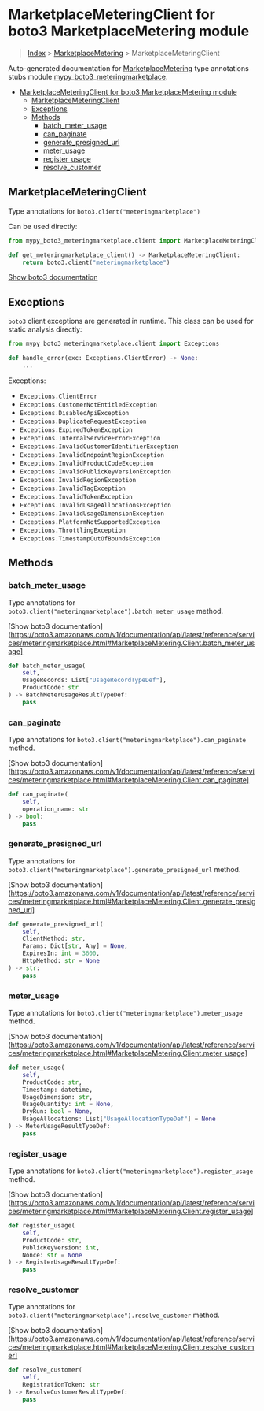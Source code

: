# MarketplaceMeteringClient for boto3 MarketplaceMetering module

> [Index](../README.md) > [MarketplaceMetering](./README.md) > MarketplaceMeteringClient

Auto-generated documentation for [MarketplaceMetering](https://boto3.amazonaws.com/v1/documentation/api/latest/reference/services/meteringmarketplace.html#MarketplaceMetering)
type annotations stubs module [mypy_boto3_meteringmarketplace](https://pypi.org/project/mypy-boto3-meteringmarketplace/).

- [MarketplaceMeteringClient for boto3 MarketplaceMetering module](#marketplacemeteringclient-for-boto3-marketplacemetering-module)
  - [MarketplaceMeteringClient](#marketplacemeteringclient)
  - [Exceptions](#exceptions)
  - [Methods](#methods)
    - [batch_meter_usage](#batch_meter_usage)
    - [can_paginate](#can_paginate)
    - [generate_presigned_url](#generate_presigned_url)
    - [meter_usage](#meter_usage)
    - [register_usage](#register_usage)
    - [resolve_customer](#resolve_customer)

## MarketplaceMeteringClient

Type annotations for `boto3.client("meteringmarketplace")`

Can be used directly:

```python
from mypy_boto3_meteringmarketplace.client import MarketplaceMeteringClient

def get_meteringmarketplace_client() -> MarketplaceMeteringClient:
    return boto3.client("meteringmarketplace")
```

[Show boto3 documentation](https://boto3.amazonaws.com/v1/documentation/api/latest/reference/services/meteringmarketplace.html#MarketplaceMetering.Client)

## Exceptions


`boto3` client exceptions are generated in runtime. This class can be used for static analysis directly:

```python
from mypy_boto3_meteringmarketplace.client import Exceptions

def handle_error(exc: Exceptions.ClientError) -> None:
    ...
```


Exceptions:

- `Exceptions.ClientError`
- `Exceptions.CustomerNotEntitledException`
- `Exceptions.DisabledApiException`
- `Exceptions.DuplicateRequestException`
- `Exceptions.ExpiredTokenException`
- `Exceptions.InternalServiceErrorException`
- `Exceptions.InvalidCustomerIdentifierException`
- `Exceptions.InvalidEndpointRegionException`
- `Exceptions.InvalidProductCodeException`
- `Exceptions.InvalidPublicKeyVersionException`
- `Exceptions.InvalidRegionException`
- `Exceptions.InvalidTagException`
- `Exceptions.InvalidTokenException`
- `Exceptions.InvalidUsageAllocationsException`
- `Exceptions.InvalidUsageDimensionException`
- `Exceptions.PlatformNotSupportedException`
- `Exceptions.ThrottlingException`
- `Exceptions.TimestampOutOfBoundsException`


## Methods


### batch_meter_usage

Type annotations for `boto3.client("meteringmarketplace").batch_meter_usage` method.

[Show boto3 documentation](https://boto3.amazonaws.com/v1/documentation/api/latest/reference/services/meteringmarketplace.html#MarketplaceMetering.Client.batch_meter_usage]

```python
def batch_meter_usage(
    self,
    UsageRecords: List["UsageRecordTypeDef"],
    ProductCode: str
) -> BatchMeterUsageResultTypeDef:
    pass
```

### can_paginate

Type annotations for `boto3.client("meteringmarketplace").can_paginate` method.

[Show boto3 documentation](https://boto3.amazonaws.com/v1/documentation/api/latest/reference/services/meteringmarketplace.html#MarketplaceMetering.Client.can_paginate]

```python
def can_paginate(
    self,
    operation_name: str
) -> bool:
    pass
```

### generate_presigned_url

Type annotations for `boto3.client("meteringmarketplace").generate_presigned_url` method.

[Show boto3 documentation](https://boto3.amazonaws.com/v1/documentation/api/latest/reference/services/meteringmarketplace.html#MarketplaceMetering.Client.generate_presigned_url]

```python
def generate_presigned_url(
    self,
    ClientMethod: str,
    Params: Dict[str, Any] = None,
    ExpiresIn: int = 3600,
    HttpMethod: str = None
) -> str:
    pass
```

### meter_usage

Type annotations for `boto3.client("meteringmarketplace").meter_usage` method.

[Show boto3 documentation](https://boto3.amazonaws.com/v1/documentation/api/latest/reference/services/meteringmarketplace.html#MarketplaceMetering.Client.meter_usage]

```python
def meter_usage(
    self,
    ProductCode: str,
    Timestamp: datetime,
    UsageDimension: str,
    UsageQuantity: int = None,
    DryRun: bool = None,
    UsageAllocations: List["UsageAllocationTypeDef"] = None
) -> MeterUsageResultTypeDef:
    pass
```

### register_usage

Type annotations for `boto3.client("meteringmarketplace").register_usage` method.

[Show boto3 documentation](https://boto3.amazonaws.com/v1/documentation/api/latest/reference/services/meteringmarketplace.html#MarketplaceMetering.Client.register_usage]

```python
def register_usage(
    self,
    ProductCode: str,
    PublicKeyVersion: int,
    Nonce: str = None
) -> RegisterUsageResultTypeDef:
    pass
```

### resolve_customer

Type annotations for `boto3.client("meteringmarketplace").resolve_customer` method.

[Show boto3 documentation](https://boto3.amazonaws.com/v1/documentation/api/latest/reference/services/meteringmarketplace.html#MarketplaceMetering.Client.resolve_customer]

```python
def resolve_customer(
    self,
    RegistrationToken: str
) -> ResolveCustomerResultTypeDef:
    pass
```



